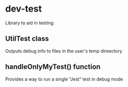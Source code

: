 # dev-test

Library to aid in testing:

## UtilTest class

Outputs debug info to files in the user's temp direectory

## handleOnlyMyTest() function

Provides a way to run a single "Jest" test in debug mode
